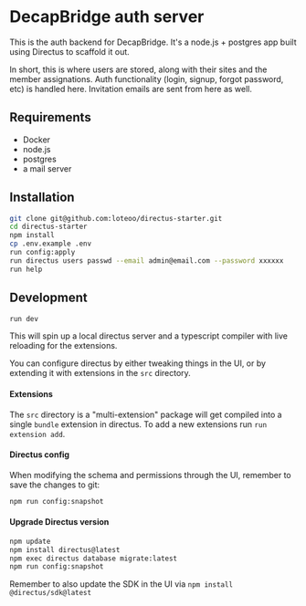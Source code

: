 # DecapBridge auth server

This is the auth backend for DecapBridge. It's a node.js + postgres app built using Directus to scaffold it out.

In short, this is where users are stored, along with their sites and the member assignations. Auth functionality (login, signup, forgot password, etc) is handled here. Invitation emails are sent from here as well.

## Requirements

- Docker
- node.js
- postgres
- a mail server

## Installation

```sh
git clone git@github.com:loteoo/directus-starter.git
cd directus-starter
npm install
cp .env.example .env
run config:apply
run directus users passwd --email admin@email.com --password xxxxxx
run help
```

## Development

```sh
run dev
```

This will spin up a local directus server and a typescript compiler with live reloading for the extensions.

You can configure directus by either tweaking things in the UI, or by extending it with extensions in the `src` directory.

#### Extensions

The `src` directory is a "multi-extension" package will get compiled into a single `bundle` extension in directus. To add a new extensions run `run extension add`.

#### Directus config

When modifying the schema and permissions through the UI, remember to save the changes to git:

```sh
npm run config:snapshot
```

#### Upgrade Directus version

```sh
npm update
npm install directus@latest
npm exec directus database migrate:latest
npm run config:snapshot
```

Remember to also update the SDK in the UI via `npm install @directus/sdk@latest`
